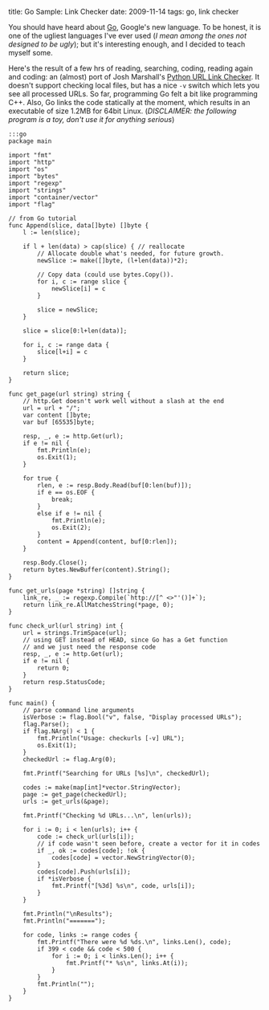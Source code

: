 title: Go Sample: Link Checker
date: 2009-11-14
tags: go, link checker

You should have heard about [Go](http://golang.org/), Google's new language.
To be honest, it is one of the ugliest languages I've ever used (*I mean among the ones not designed to be ugly*); but it's interesting enough, and I decided to teach myself some.

Here's the result of a few hrs of reading, searching, coding, reading again and coding: an (almost) port of Josh Marshall's [Python URL Link Checker](http://blog.joshmarshall.org/2009/11/url-checker/).
It doesn't support checking local files, but has a nice `-v` switch which lets you see all processed URLs.
So far, programming Go felt a bit like programming C++.
Also, Go links the code statically at the moment, which results in an executable of size 1.2MB for 64bit Linux.
(*DISCLAIMER: the following program is a toy, don't use it for anything serious*)

    :::go
    package main

    import "fmt"
    import "http"
    import "os"
    import "bytes"
    import "regexp"
    import "strings"
    import "container/vector"
    import "flag"

    // from Go tutorial
    func Append(slice, data[]byte) []byte {
        l := len(slice);

        if l + len(data) > cap(slice) { // reallocate
            // Allocate double what's needed, for future growth.
            newSlice := make([]byte, (l+len(data))*2);

            // Copy data (could use bytes.Copy()).
            for i, c := range slice {
                newSlice[i] = c
            }

            slice = newSlice;
        }

        slice = slice[0:l+len(data)];

        for i, c := range data {
            slice[l+i] = c
        }

        return slice;
    }

    func get_page(url string) string {
        // http.Get doesn't work well without a slash at the end
        url = url + "/";
        var content []byte;
        var buf [65535]byte;

        resp, _, e := http.Get(url);
        if e != nil {
            fmt.Println(e);
            os.Exit(1);
        }

        for true {
            rlen, e := resp.Body.Read(buf[0:len(buf)]);
            if e == os.EOF {
                break;
            }
            else if e != nil {
                fmt.Println(e);
                os.Exit(2);
            }
            content = Append(content, buf[0:rlen]);
        }

        resp.Body.Close();
        return bytes.NewBuffer(content).String();
    }

    func get_urls(page *string) []string {
        link_re, _ := regexp.Compile(`http://[^ <>"'()]+`);
        return link_re.AllMatchesString(*page, 0);
    }

    func check_url(url string) int {
        url = strings.TrimSpace(url);
        // using GET instead of HEAD, since Go has a Get function
        // and we just need the response code
        resp, _, e := http.Get(url);
        if e != nil {
            return 0;
        }
        return resp.StatusCode;
    }

    func main() {
        // parse command line arguments
        isVerbose := flag.Bool("v", false, "Display processed URLs");
        flag.Parse();
        if flag.NArg() < 1 {
            fmt.Println("Usage: checkurls [-v] URL");
            os.Exit(1);
        }
        checkedUrl := flag.Arg(0);

        fmt.Printf("Searching for URLs [%s]\n", checkedUrl);

        codes := make(map[int]*vector.StringVector);
        page := get_page(checkedUrl);
        urls := get_urls(&page);

        fmt.Printf("Checking %d URLs...\n", len(urls));

        for i := 0; i < len(urls); i++ {
            code := check_url(urls[i]);
            // if code wasn't seen before, create a vector for it in codes
            if _, ok := codes[code]; !ok {
                codes[code] = vector.NewStringVector(0);
            }
            codes[code].Push(urls[i]);
            if *isVerbose {
                fmt.Printf("[%3d] %s\n", code, urls[i]);
            }
        }

        fmt.Println("\nResults");
        fmt.Println("=======");

        for code, links := range codes {
            fmt.Printf("There were %d %ds.\n", links.Len(), code);
            if 399 < code && code < 500 {
                for i := 0; i < links.Len(); i++ {
                    fmt.Printf("* %s\n", links.At(i));
                }
            }
            fmt.Println("");
        }
    }

